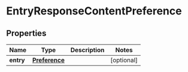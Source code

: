 
# EntryResponseContentPreference

## Properties
Name | Type | Description | Notes
------------ | ------------- | ------------- | -------------
**entry** | [**Preference**](Preference.md) |  |  [optional]



